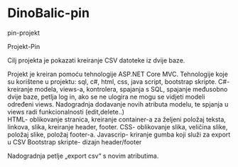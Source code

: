 # DinoBalic-pin
 pin-projekt
 
Projekt-Pin

Cilj projekta je pokazati kreiranje CSV datoteke iz dvije baze. 

Projekt je kreiran pomoću tehnologije ASP.NET Core MVC.
Tehnologije koje su korištene u projektu: sql, c#, html, css, java script, bootstrap skripte.
C#- kreiranje modela, views-a, kontrolera, spajanja s SQL, spajanje međusobno dvije baze, petlja log in, ako se ne ulogira ne mogu se vidjeti modeli određeni views. Nadogradnja dodavanje novih atributa modelu, te spjanja u views radi funkcionalnosti (edit,delete..)			
HTML- oblikovanje stranica, kreiranje container-a za željeni položaj teksta, linkova, slika, kreiranje header, footer.
CSS- oblikovanje slika, veličina slike, položaj slike, položaj footer-a.
Javascrip- kriranje gumba koji služi za export u CSV
Bootstrap skripte- dizajn header/footer

Nadogradnja petlje „export csv“ s novim atributima.
